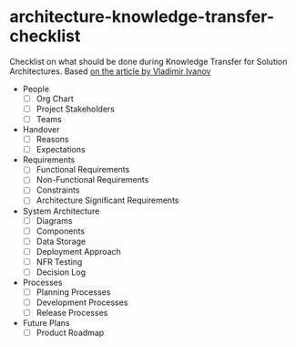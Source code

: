 # architecture-knowledge-transfer-checklist
Checklist on what should be done during Knowledge Transfer for Solution Architectures.
Based [on the article by Vladimir Ivanov](https://vvsevolodovich.dev/solution-architecture-knowledge-transfer-checklist/)

* People
    - [ ] Org Chart
    - [ ] Project Stakeholders
    - [ ] Teams
* Handover
    - [ ] Reasons
    - [ ] Expectations
* Requirements
    - [ ] Functional Requirements
    - [ ] Non-Functional Requirements
    - [ ] Constraints
    - [ ] Architecture Significant Requirements
* System Architecture
    - [ ] Diagrams
    - [ ] Components
    - [ ] Data Storage
    - [ ] Deployment Approach
    - [ ] NFR Testing
    - [ ] Decision Log
* Processes
    - [ ] Planning Processes
    - [ ] Development Processes
    - [ ] Release Processes
* Future Plans
    - [ ] Product Roadmap
